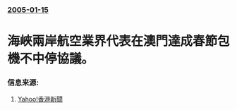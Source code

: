 ### [2005-01-15](/news/2005/01/15/index.md)

##### 
#  海峽兩岸航空業界代表在澳門達成春節包機不中停協議。




### 信息来源:

1. [Yahoo!香港新聞](https://web.archive.org/web/20050205055735/http://hk.news.yahoo.com/050115/3/18k57.html)
